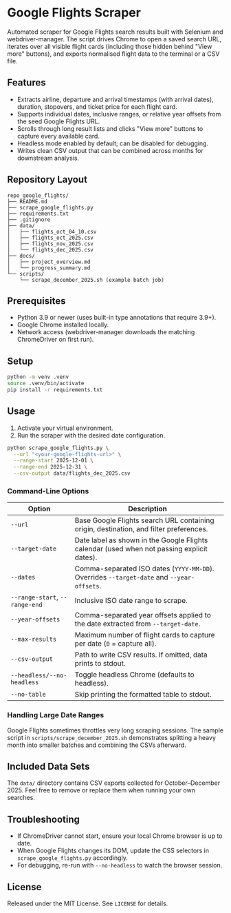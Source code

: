 # Google Flights Scraper

Automated scraper for Google Flights search results built with Selenium and webdriver-manager. The script drives Chrome to open a saved search URL, iterates over all visible flight cards (including those hidden behind "View more" buttons), and exports normalised flight data to the terminal or a CSV file.

## Features
- Extracts airline, departure and arrival timestamps (with arrival dates), duration, stopovers, and ticket price for each flight card.
- Supports individual dates, inclusive ranges, or relative year offsets from the seed Google Flights URL.
- Scrolls through long result lists and clicks "View more" buttons to capture every available card.
- Headless mode enabled by default; can be disabled for debugging.
- Writes clean CSV output that can be combined across months for downstream analysis.

## Repository Layout
```
repo_google_flights/
├── README.md
├── scrape_google_flights.py
├── requirements.txt
├── .gitignore
├── data/
│   ├── flights_oct_04_10.csv
│   ├── flights_oct_2025.csv
│   ├── flights_nov_2025.csv
│   └── flights_dec_2025.csv
├── docs/
│   ├── project_overview.md
│   └── progress_summary.md
└── scripts/
    └── scrape_december_2025.sh (example batch job)
```

## Prerequisites
- Python 3.9 or newer (uses built-in type annotations that require 3.9+).
- Google Chrome installed locally.
- Network access (webdriver-manager downloads the matching ChromeDriver on first run).

## Setup
```bash
python -m venv .venv
source .venv/bin/activate
pip install -r requirements.txt
```

## Usage
1. Activate your virtual environment.
2. Run the scraper with the desired date configuration.

```bash
python scrape_google_flights.py \
  --url "<your-google-flights-url>" \
  --range-start 2025-12-01 \
  --range-end 2025-12-31 \
  --csv-output data/flights_dec_2025.csv
```

### Command-Line Options
| Option | Description |
| ------ | ----------- |
| `--url` | Base Google Flights search URL containing origin, destination, and filter preferences. |
| `--target-date` | Date label as shown in the Google Flights calendar (used when not passing explicit dates). |
| `--dates` | Comma-separated ISO dates (`YYYY-MM-DD`). Overrides `--target-date` and `--year-offsets`. |
| `--range-start`, `--range-end` | Inclusive ISO date range to scrape. |
| `--year-offsets` | Comma-separated year offsets applied to the date extracted from `--target-date`. |
| `--max-results` | Maximum number of flight cards to capture per date (`0` = capture all). |
| `--csv-output` | Path to write CSV results. If omitted, data prints to stdout. |
| `--headless/--no-headless` | Toggle headless Chrome (defaults to headless). |
| `--no-table` | Skip printing the formatted table to stdout. |

### Handling Large Date Ranges
Google Flights sometimes throttles very long scraping sessions. The sample script in `scripts/scrape_december_2025.sh` demonstrates splitting a heavy month into smaller batches and combining the CSVs afterward.

## Included Data Sets
The `data/` directory contains CSV exports collected for October–December 2025. Feel free to remove or replace them when running your own searches.

## Troubleshooting
- If ChromeDriver cannot start, ensure your local Chrome browser is up to date.
- When Google Flights changes its DOM, update the CSS selectors in `scrape_google_flights.py` accordingly.
- For debugging, re-run with `--no-headless` to watch the browser session.

## License
Released under the MIT License. See `LICENSE` for details.
